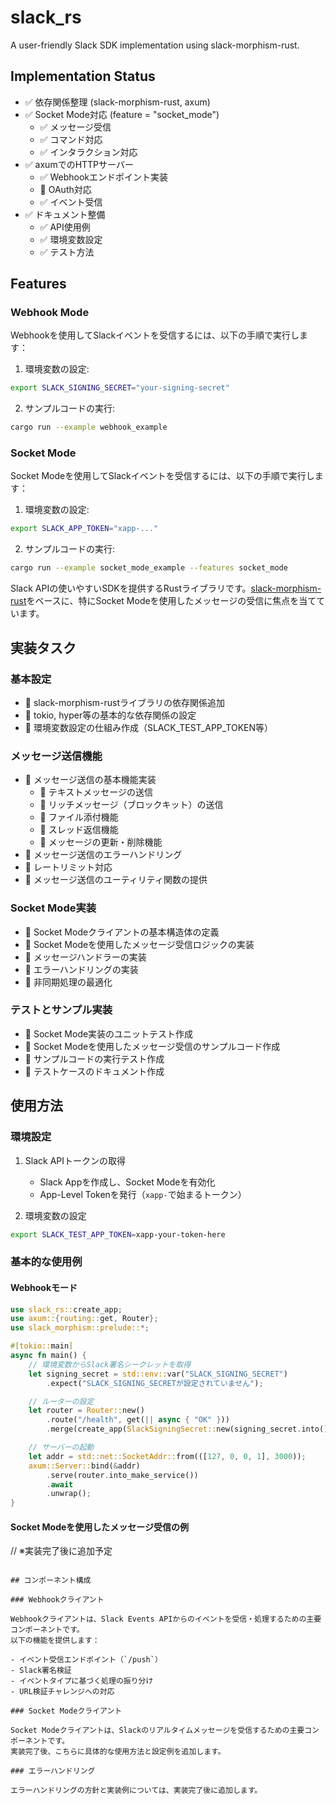 # slack_rs

A user-friendly Slack SDK implementation using slack-morphism-rust.

## Implementation Status

- :white_check_mark: 依存関係整理 (slack-morphism-rust, axum)
- :white_check_mark: Socket Mode対応 (feature = "socket_mode")
  - :white_check_mark: メッセージ受信
  - :white_check_mark: コマンド対応
  - :white_check_mark: インタラクション対応
- :white_check_mark: axumでのHTTPサーバー
  - :white_check_mark: Webhookエンドポイント実装
  - :memo: OAuth対応
  - :white_check_mark: イベント受信
- :white_check_mark: ドキュメント整備
  - :white_check_mark: API使用例
  - :white_check_mark: 環境変数設定
  - :white_check_mark: テスト方法

## Features

### Webhook Mode

Webhookを使用してSlackイベントを受信するには、以下の手順で実行します：

1. 環境変数の設定:
```bash
export SLACK_SIGNING_SECRET="your-signing-secret"
```

2. サンプルコードの実行:
```bash
cargo run --example webhook_example
```

### Socket Mode

Socket Modeを使用してSlackイベントを受信するには、以下の手順で実行します：

1. 環境変数の設定:
```bash
export SLACK_APP_TOKEN="xapp-..."
```

2. サンプルコードの実行:
```bash
cargo run --example socket_mode_example --features socket_mode
```

Slack APIの使いやすいSDKを提供するRustライブラリです。[slack-morphism-rust](https://github.com/abdolence/slack-morphism-rust)をベースに、特にSocket Modeを使用したメッセージの受信に焦点を当てています。

## 実装タスク

### 基本設定
- :memo: slack-morphism-rustライブラリの依存関係追加
- :memo: tokio, hyper等の基本的な依存関係の設定
- :memo: 環境変数設定の仕組み作成（SLACK_TEST_APP_TOKEN等）

### メッセージ送信機能
- :memo: メッセージ送信の基本機能実装
  - :memo: テキストメッセージの送信
  - :memo: リッチメッセージ（ブロックキット）の送信
  - :memo: ファイル添付機能
  - :memo: スレッド返信機能
  - :memo: メッセージの更新・削除機能
- :memo: メッセージ送信のエラーハンドリング
- :memo: レートリミット対応
- :memo: メッセージ送信のユーティリティ関数の提供

### Socket Mode実装
- :memo: Socket Modeクライアントの基本構造体の定義
- :memo: Socket Modeを使用したメッセージ受信ロジックの実装
- :memo: メッセージハンドラーの実装
- :memo: エラーハンドリングの実装
- :memo: 非同期処理の最適化

### テストとサンプル実装
- :memo: Socket Mode実装のユニットテスト作成
- :memo: Socket Modeを使用したメッセージ受信のサンプルコード作成
- :memo: サンプルコードの実行テスト作成
- :memo: テストケースのドキュメント作成


## 使用方法

### 環境設定

1. Slack APIトークンの取得
   - Slack Appを作成し、Socket Modeを有効化
   - App-Level Tokenを発行（`xapp-`で始まるトークン）

2. 環境変数の設定
```bash
export SLACK_TEST_APP_TOKEN=xapp-your-token-here
```

### 基本的な使用例

#### Webhookモード

```rust
use slack_rs::create_app;
use axum::{routing::get, Router};
use slack_morphism::prelude::*;

#[tokio::main]
async fn main() {
    // 環境変数からSlack署名シークレットを取得
    let signing_secret = std::env::var("SLACK_SIGNING_SECRET")
        .expect("SLACK_SIGNING_SECRETが設定されていません");

    // ルーターの設定
    let router = Router::new()
        .route("/health", get(|| async { "OK" }))
        .merge(create_app(SlackSigningSecret::new(signing_secret.into())));

    // サーバーの起動
    let addr = std::net::SocketAddr::from(([127, 0, 0, 1], 3000));
    axum::Server::bind(&addr)
        .serve(router.into_make_service())
        .await
        .unwrap();
}
```

#### Socket Modeを使用したメッセージ受信の例
// ※実装完了後に追加予定
```

## コンポーネント構成

### Webhookクライアント

Webhookクライアントは、Slack Events APIからのイベントを受信・処理するための主要コンポーネントです。
以下の機能を提供します：

- イベント受信エンドポイント（`/push`）
- Slack署名検証
- イベントタイプに基づく処理の振り分け
- URL検証チャレンジへの対応

### Socket Modeクライアント

Socket Modeクライアントは、Slackのリアルタイムメッセージを受信するための主要コンポーネントです。
実装完了後、こちらに具体的な使用方法と設定例を追加します。

### エラーハンドリング

エラーハンドリングの方針と実装例については、実装完了後に追加します。
